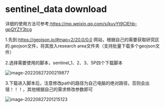 # sentinel_data download

详细的使用方法可参考;https://mp.weixin.qq.com/s/kuyYt9ClEhb-gpQYZY3tcg



1.先到:https://geojson.io/#map=2/20.0/0.0 网站，根据自己的需要获取研究区的.geojson文件，将其放入research area文件夹（支持批量下载多个geojson文件）



2.选择需要使用的脚本，sentinel_1、2、3、5P四个下载脚本

![image-20220827200219877](https://github.com/GISer-longchaohuo/sentinel_1-2-3data-download/blob/b0f1ef0ffd97939c4f98e0bf090863759c836dd7/idea/image-20220827200219877.png)

3.下载进入脚本后，注意修改path的路径为自己电脑的绝对路径，否则会出错！！！，其他根据自己的需求修改参数即可

![image-20220827201215123](https://github.com/GISer-longchaohuo/sentinel_1-2-3data-download/blob/9ec5251b4c81ee170d58cfa52cb165b39174f4a4/idea/image-20220827201215123.png)
